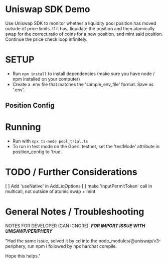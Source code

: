 # Uniswap SDK Demo
Use Uniswap SDK to monitor whether a liquidity pool position has moved outside of price limits.  If it has,
liquidate the position and then atomically swap for the correct ratio of coins for a new position, and mint
said position.  Continue the price check loop infinitely.

# SETUP
- Run ```npm install``` to install dependencies (make sure you have node / npm installed on your computer)
- Create a .env file that matches the 'sample_env_file' format. Save as '.env'.


## Position Config


# Running
- Run with ```npx ts-node pool_trial.ts```
- To run in test mode on the Goerli testnet, set the 'testMode' attribute in position_config to 'true'.




# TODO / Further Considerations
[ ] Add 'useNative' in AddLiqOptions
[ ] make 'inputPermitToken' call in multicall, not outside of atomic swap + mint


# General Notes / Troubleshooting
NOTES FOR DEVELOPER (CAN IGNORE):
***FOR IMPORT ISSUE WITH UNISAWP/PERIPHERY***

"Had the same issue, solved it by cd into the node_modules/@uniswap/v3-periphery, run npm i followed by npx hardhat compile.

Hope this helps."
